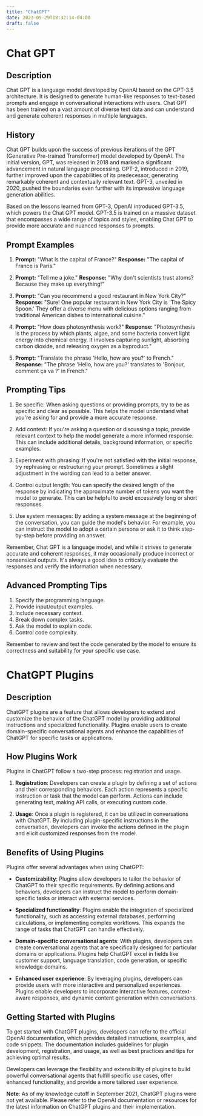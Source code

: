 ```yaml
---
title: "ChatGPT"
date: 2023-05-29T18:32:14-04:00
draft: false
---
```


# Chat GPT

## Description
Chat GPT is a language model developed by OpenAI based on the GPT-3.5 architecture. It is designed to generate human-like responses to text-based prompts and engage in conversational interactions with users. Chat GPT has been trained on a vast amount of diverse text data and can understand and generate coherent responses in multiple languages.

## History
Chat GPT builds upon the success of previous iterations of the GPT (Generative Pre-trained Transformer) model developed by OpenAI. The initial version, GPT, was released in 2018 and marked a significant advancement in natural language processing. GPT-2, introduced in 2019, further improved upon the capabilities of its predecessor, generating remarkably coherent and contextually relevant text. GPT-3, unveiled in 2020, pushed the boundaries even further with its impressive language generation abilities.

Based on the lessons learned from GPT-3, OpenAI introduced GPT-3.5, which powers the Chat GPT model. GPT-3.5 is trained on a massive dataset that encompasses a wide range of topics and styles, enabling Chat GPT to provide more accurate and nuanced responses to prompts.

## Prompt Examples

1. **Prompt:** "What is the capital of France?"
   **Response:** "The capital of France is Paris."

2. **Prompt:** "Tell me a joke."
   **Response:** "Why don't scientists trust atoms? Because they make up everything!"

3. **Prompt:** "Can you recommend a good restaurant in New York City?"
   **Response:** "Sure! One popular restaurant in New York City is 'The Spicy Spoon.' They offer a diverse menu with delicious options ranging from traditional American dishes to international cuisine."

4. **Prompt:** "How does photosynthesis work?"
   **Response:** "Photosynthesis is the process by which plants, algae, and some bacteria convert light energy into chemical energy. It involves capturing sunlight, absorbing carbon dioxide, and releasing oxygen as a byproduct."

5. **Prompt:** "Translate the phrase 'Hello, how are you?' to French."
   **Response:** "The phrase 'Hello, how are you?' translates to 'Bonjour, comment ça va ?' in French."

## Prompting Tips

1. Be specific: When asking questions or providing prompts, try to be as specific and clear as possible. This helps the model understand what you're asking for and provide a more accurate response.

2. Add context: If you're asking a question or discussing a topic, provide relevant context to help the model generate a more informed response. This can include additional details, background information, or specific examples.

3. Experiment with phrasing: If you're not satisfied with the initial response, try rephrasing or restructuring your prompt. Sometimes a slight adjustment in the wording can lead to a better answer.

4. Control output length: You can specify the desired length of the response by indicating the approximate number of tokens you want the model to generate. This can be helpful to avoid excessively long or short responses.

5. Use system messages: By adding a system message at the beginning of the conversation, you can guide the model's behavior. For example, you can instruct the model to adopt a certain persona or ask it to think step-by-step before providing an answer.

Remember, Chat GPT is a language model, and while it strives to generate accurate and coherent responses, it may occasionally produce incorrect or nonsensical outputs. It's always a good idea to critically evaluate the responses and verify the information when necessary.

## Advanced Prompting Tips

1. Specify the programming language.
2. Provide input/output examples.
3. Include necessary context.
4. Break down complex tasks.
5. Ask the model to explain code.
6. Control code complexity.

Remember to review and test the code generated by the model to ensure its correctness and suitability for your specific use case.

# ChatGPT Plugins

## Description

ChatGPT plugins are a feature that allows developers to extend and customize the behavior of the ChatGPT model by providing additional instructions and specialized functionality. Plugins enable users to create domain-specific conversational agents and enhance the capabilities of ChatGPT for specific tasks or applications.

## How Plugins Work

Plugins in ChatGPT follow a two-step process: registration and usage.

1. **Registration**: Developers can create a plugin by defining a set of actions and their corresponding behaviors. Each action represents a specific instruction or task that the model can perform. Actions can include generating text, making API calls, or executing custom code.

2. **Usage**: Once a plugin is registered, it can be utilized in conversations with ChatGPT. By including plugin-specific instructions in the conversation, developers can invoke the actions defined in the plugin and elicit customized responses from the model.

## Benefits of Using Plugins

Plugins offer several advantages when using ChatGPT:

- **Customizability**: Plugins allow developers to tailor the behavior of ChatGPT to their specific requirements. By defining actions and behaviors, developers can instruct the model to perform domain-specific tasks or interact with external services.

- **Specialized functionality**: Plugins enable the integration of specialized functionality, such as accessing external databases, performing calculations, or implementing complex workflows. This expands the range of tasks that ChatGPT can handle effectively.

- **Domain-specific conversational agents**: With plugins, developers can create conversational agents that are specifically designed for particular domains or applications. Plugins help ChatGPT excel in fields like customer support, language translation, code generation, or specific knowledge domains.

- **Enhanced user experience**: By leveraging plugins, developers can provide users with more interactive and personalized experiences. Plugins enable developers to incorporate interactive features, context-aware responses, and dynamic content generation within conversations.

## Getting Started with Plugins

To get started with ChatGPT plugins, developers can refer to the official OpenAI documentation, which provides detailed instructions, examples, and code snippets. The documentation includes guidelines for plugin development, registration, and usage, as well as best practices and tips for achieving optimal results.

Developers can leverage the flexibility and extensibility of plugins to build powerful conversational agents that fulfill specific use cases, offer enhanced functionality, and provide a more tailored user experience.

**Note**: As of my knowledge cutoff in September 2021, ChatGPT plugins were not yet available. Please refer to the OpenAI documentation or resources for the latest information on ChatGPT plugins and their implementation.

